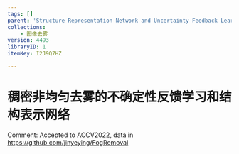 ```yaml
---
tags: []
parent: 'Structure Representation Network and Uncertainty Feedback Learning for Dense Non-Uniform Fog Removal'
collections:
    - 图像去雾
version: 4493
libraryID: 1
itemKey: I2J9Q7HZ

---
```

# 稠密非均匀去雾的不确定性反馈学习和结构表示网络

Comment: Accepted to ACCV2022, data in <https://github.com/jinyeying/FogRemoval>


